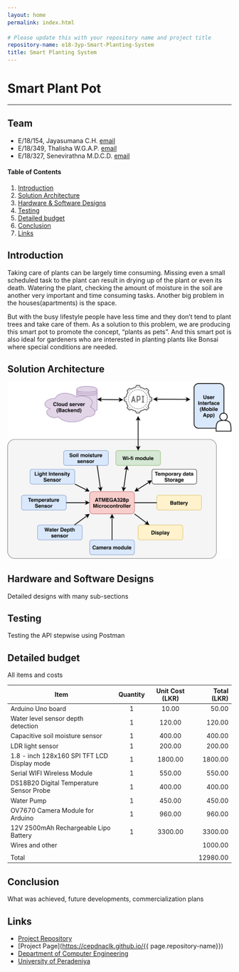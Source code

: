 ```yaml
---
layout: home
permalink: index.html

# Please update this with your repository name and project title
repository-name: e18-3yp-Smart-Planting-System
title: Smart Planting System
---
```


[comment]: # "This is the standard layout for the project, but you can clean this and use your own template"

# Smart Plant Pot

---

## Team
-  E/18/154, Jayasumana C.H. [email](mailto:e18154@eng.pdn.ac.lk)
-  E/18/349, Thalisha W.G.A.P. [email](mailto:e18349@eng.pdn.ac.lk)
-  E/18/327, Senevirathna M.D.C.D. [email](mailto:e18327@eng.pdn.ac.lk)

<!-- Image (photo/drawing of the final hardware) should be here -->

<!-- This is a sample image, to show how to add images to your page. To learn more options, please refer [this](https://projects.ce.pdn.ac.lk/docs/faq/how-to-add-an-image/) -->

<!-- ![Sample Image](./images/sample.png) -->

#### Table of Contents
1. [Introduction](#introduction)
2. [Solution Architecture](#solution-architecture )
3. [Hardware & Software Designs](#hardware-and-software-designs)
4. [Testing](#testing)
5. [Detailed budget](#detailed-budget)
6. [Conclusion](#conclusion)
7. [Links](#links)

## Introduction

Taking care of plants can be largely time consuming. Missing even a small scheduled task to the plant can result in drying up of the plant or even its death. Watering the plant, checking the amount of moisture in the soil are another very important and time consuming tasks. Another big problem in the houses(apartments) is the space.

But with the busy lifestyle people have less time and they don’t tend to plant trees and take care of them. As a solution to this problem, we are producing this smart pot to promote the concept, “plants as pets”. And this smart pot is also ideal for gardeners who are interested in planting plants like Bonsai where special conditions are needed.


## Solution Architecture

<p align="center" >
  <img src="images/Solution_Architecture.png" style="width:600px;">
</ p>
<br>

## Hardware and Software Designs

Detailed designs with many sub-sections

## Testing

Testing the API stepwise using Postman

## Detailed budget

All items and costs

| Item          | Quantity  | Unit Cost (LKR)  | Total (LKR)  |
| ------------- |:---------:|:----------:|-------:|
| Arduino Uno board   | 1         | 10.00    | 50.00 |
| Water level sensor depth detection| 1 | 120.00 | 120.00|
| Capacitive soil moisture sensor | 1 | 400.00 | 400.00|
|LDR light sensor| 1 | 200.00 | 200.00 |
|1.8 - inch 128x160 SPI TFT LCD Display mode | 1 | 1800.00 | 1800.00|
| Serial WIFI Wireless Module | 1 | 550.00 | 550.00 |
| DS18B20 Digital Temperature Sensor Probe | 1 | 400.00 | 400.00 |
| Water Pump | 1 | 450.00 | 450.00|
| OV7670 Camera Module for Arduino | 1 | 960.00 | 960.00 |
|12V 2500mAh Rechargeable Lipo Battery | 1 | 3300.00 | 3300.00|
| Wires and other | | | 1000.00|
|||||
| Total |||12980.00|
## Conclusion

What was achieved, future developments, commercialization plans

## Links

- [Project Repository](https://github.com/cepdnaclk/e18-3yp-Smart-Plant-Pot)
- [Project Page](https://cepdnaclk.github.io/{{ page.repository-name}})
- [Department of Computer Engineering](http://www.ce.pdn.ac.lk/)
- [University of Peradeniya](https://eng.pdn.ac.lk/)

[//]: # (Please refer this to learn more about Markdown syntax)
[//]: # (https://github.com/adam-p/markdown-here/wiki/Markdown-Cheatsheet)
